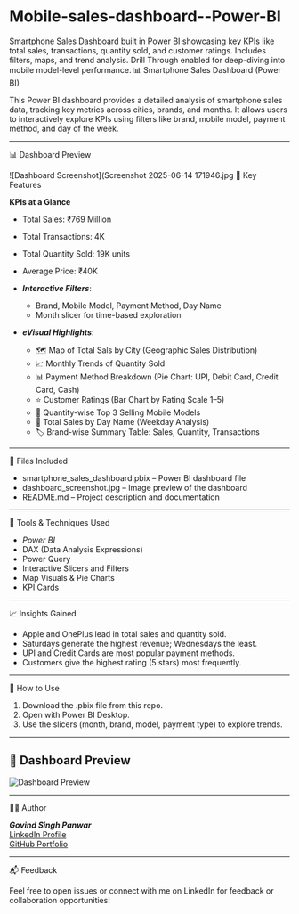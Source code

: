 # Mobile-sales-dashboard--Power-BI
Smartphone Sales Dashboard built in Power BI showcasing key KPIs like total sales, transactions, quantity sold, and customer ratings. Includes filters, maps, and trend analysis. Drill Through enabled for deep-diving into mobile model-level performance.
📊 Smartphone Sales Dashboard (Power BI)

This Power BI dashboard provides a detailed analysis of smartphone sales data, tracking key metrics across cities, brands, and months. It allows users to interactively explore KPIs using filters like brand, mobile model, payment method, and day of the week.

---
 📊 Dashboard Preview

![Dashboard Screenshot](Screenshot 2025-06-14 171946.jpg
📌 Key Features

**KPIs at a Glance**
  - Total Sales: ₹769 Million
  - Total Transactions: 4K
  - Total Quantity Sold: 19K units
  - Average Price: ₹40K

- ***Interactive Filters***:
  - Brand, Mobile Model, Payment Method, Day Name
  - Month slicer for time-based exploration

- ***eVisual Highlights***:
  - 🗺 Map of Total Sals by City (Geographic Sales Distribution)
  - 📈 Monthly Trends of Quantity Sold
  - 📊 Payment Method Breakdown (Pie Chart: UPI, Debit Card, Credit Card, Cash)
  - ⭐ Customer Ratings (Bar Chart by Rating Scale 1–5)
  - 🥇 Quantity-wise Top 3 Selling Mobile Models
  - 📅 Total Sales by Day Name (Weekday Analysis)
  - 🏷 Brand-wise Summary Table: Sales, Quantity, Transactions

---

📁 Files Included

- smartphone_sales_dashboard.pbix – Power BI dashboard file
- dashboard_screenshot.jpg – Image preview of the dashboard
- README.md – Project description and documentation

---

🧰 Tools & Techniques Used

- *Power BI*
- DAX (Data Analysis Expressions)
- Power Query
- Interactive Slicers and Filters
- Map Visuals & Pie Charts
- KPI Cards

---

📈 Insights Gained

- Apple and OnePlus lead in total sales and quantity sold.
- Saturdays generate the highest revenue; Wednesdays the least.
- UPI and Credit Cards are most popular payment methods.
- Customers give the highest rating (5 stars) most frequently.

---

🚀 How to Use

1. Download the .pbix file from this repo.
2. Open with Power BI Desktop.
3. Use the slicers (month, brand, model, payment type) to explore trends.

---

## 📸 Dashboard Preview

![Dashboard Preview](dashboard_screenshot.jpg)

---

 🧑‍💼 Author

***Govind Singh Panwar***  
[LinkedIn Profile](https://www.linkedin.com/in/govind-singh-panwar-b87bb0255?utm_source=share&utm_campaign=share_via&utm_content=profile&utm_medium=android_app)  
[GitHub Portfolio](https://github.com/virgovindsingh)

---

📬 Feedback

Feel free to open issues or connect with me on LinkedIn for feedback or collaboration opportunities!
